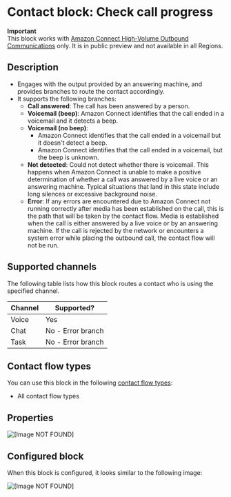 # Contact block: Check call progress<a name="check-call-progress"></a>

**Important**  
This block works with [Amazon Connect High\-Volume Outbound Communications](enable-high-volume-outbound-communications.md) only\. It is in public preview and not available in all Regions\.

## Description<a name="check-call-progress-description"></a>
+ Engages with the output provided by an answering machine, and provides branches to route the contact accordingly\.
+ It supports the following branches:
  + **Call answered**: The call has been answered by a person\. 
  + **Voicemail \(beep\)**: Amazon Connect identifies that the call ended in a voicemail and it detects a beep\.
  + **Voicemail \(no beep\)**:
    + Amazon Connect identifies that the call ended in a voicemail but it doesn't detect a beep\.
    + Amazon Connect identifies that the call ended in a voicemail, but the beep is unknown\.
  + **Not detected**: Could not detect whether there is voicemail\. This happens when Amazon Connect is unable to make a positive determination of whether a call was answered by a live voice or an answering machine\. Typical situations that land in this state include long silences or excessive background noise\.
  + **Error**: If any errors are encountered due to Amazon Connect not running correctly after media has been established on the call, this is the path that will be taken by the contact flow\. Media is established when the call is either answered by a live voice or by an answering machine\. If the call is rejected by the network or encounters a system error while placing the outbound call, the contact flow will not be run\.

## Supported channels<a name="check-call-progress-channels"></a>

The following table lists how this block routes a contact who is using the specified channel\. 


| Channel | Supported? | 
| --- | --- | 
| Voice | Yes | 
| Chat | No \- Error branch | 
| Task | No \- Error branch | 

## Contact flow types<a name="check-call-progress-types"></a>

You can use this block in the following [contact flow types](create-contact-flow.md#contact-flow-types):
+ All contact flow types

## Properties<a name="check-call-progress-properties"></a>

![\[Image NOT FOUND\]](http://docs.aws.amazon.com/connect/latest/adminguide/images/check-call-progress-properties.png)

## Configured block<a name="check-call-progress-configured-block"></a>

When this block is configured, it looks similar to the following image:

![\[Image NOT FOUND\]](http://docs.aws.amazon.com/connect/latest/adminguide/images/check-call-progress-configured.png)